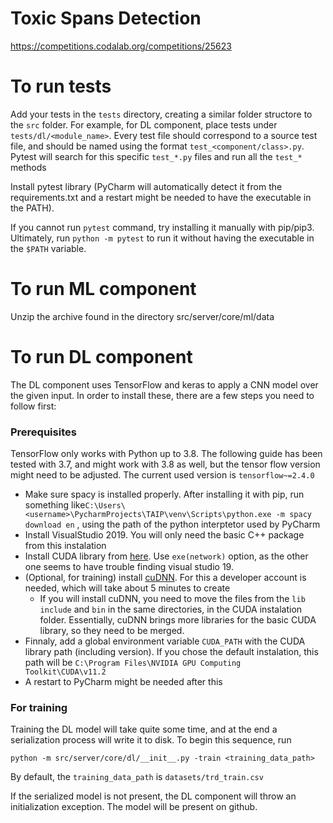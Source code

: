 # Toxic Spans Detection

https://competitions.codalab.org/competitions/25623

# To run tests

Add your tests in the ``tests`` directory, creating a similar folder structore to the ``src`` folder. For example, for DL component, place tests under ``tests/dl/<module_name>``.
Every test file should correspond to a source test file, and should be named using the format ``test_<component/class>.py``. Pytest will search for this specific `test_*.py` files and run all the `test_*` methods


Install pytest library (PyCharm will automatically detect it from the requirements.txt and a restart might be needed to have the executable in the PATH).

If you cannot run `pytest` command, try installing it manually with pip/pip3. Ultimately, run `python -m pytest` to run it without having the executable in the ```$PATH``` variable.

# To run ML component

Unzip the archive found in the directory src/server/core/ml/data

# To run DL component

The DL component uses TensorFlow and keras to apply a CNN model over the given input. In order to install these, there are a few steps you need to follow first:

### Prerequisites

TensorFlow only works with Python up to 3.8. The following guide has been tested with 3.7, and might work with 3.8 as well, but the tensor flow version
might need to be adjusted. The current used version is ```tensorflow~=2.4.0```

* Make sure spacy is installed properly. After installing it with pip, run something like```C:\Users\<username>\PycharmProjects\TAIP\venv\Scripts\python.exe -m spacy download en```
, using the path of the python interptetor used by PyCharm
* Install VisualStudio 2019. You will only need the basic C++ package from this instalation
* Install CUDA library from [here](https://developer.nvidia.com/cuda-downloads?target_os=Windows&target_arch=x86_64&target_version=10&target_type=exelocal). Use  ```exe(network)```
option, as the other one seems to have trouble finding visual studio 19.
* (Optional, for training) install [cuDNN](https://developer.nvidia.com/rdp/cudnn-download). For this a developer account is needed, which will take about 5 minutes to create 
    * If you will install cuDNN, you need to move the files from the ```lib``` ```include``` and ```bin``` in the same directories, in the CUDA instalation folder.
    Essentially, cuDNN brings more libraries for the basic CUDA library, so they need to be merged.
* Finnaly, add a global environment variable ```CUDA_PATH``` with the CUDA library path (including version). If you chose the default instalation,
this path will be ```C:\Program Files\NVIDIA GPU Computing Toolkit\CUDA\v11.2```
* A restart to PyCharm might be needed after this

### For training

Training the DL model will take quite some time, and at the end a serialization process will write it to disk. To begin this sequence, run

```shell script
python -m src/server/core/dl/__init__.py -train <training_data_path>
```
By default, the ```training_data_path``` is  ```datasets/trd_train.csv```

If the serialized model is not present, the DL component will throw an initialization exception. The model will be present on github.
